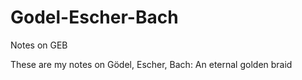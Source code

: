 # Godel-Escher-Bach
Notes on GEB

These are my notes on Gödel, Escher, Bach: An eternal golden braid
